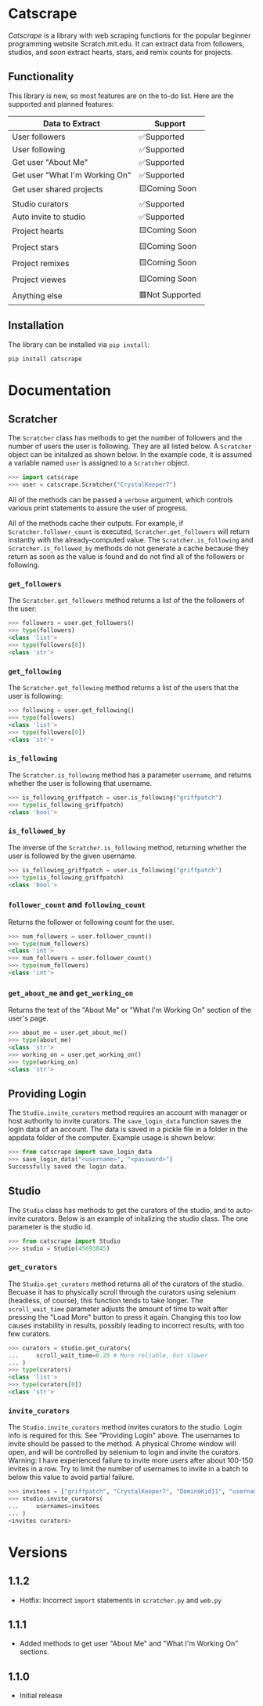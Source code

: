 # Catscrape

*Catscrape* is a library with web scraping functions for the popular beginner programming website Scratch.mit.edu. It can extract data from followers, studios, and *soon* extract hearts, stars, and remix counts for projects.

## Functionality

This library is new, so most features are on the to-do list. Here are the supported and planned features:

|Data to Extract|Support|
|--|--|
|User followers|✅Supported|
|User following|✅Supported|
|Get user "About Me"|✅Supported|
|Get user "What I'm Working On"|✅Supported|
|Get user shared projects|🟨Coming Soon|
|Studio curators|✅Supported|
|Auto invite to studio|✅Supported|
|Project hearts|🟨Coming Soon|
|Project stars|🟨Coming Soon|
|Project remixes|🟨Coming Soon|
|Project viewes|🟨Coming Soon|
|Anything else|🟥Not Supported|

## Installation

The library can be installed via `pip install`:
```bash
pip install catscrape
```

# Documentation

## Scratcher

The `Scratcher` class has methods to get the number of followers and the number of users the user is following. They are all listed below.
A `Scratcher` object can be initalized as shown below. In the example code, it is assumed a variable named `user` is assigned to a `Scratcher` object.
```python
>>> import catscrape
>>> user = catscrape.Scratcher("CrystalKeeper7")
```
All of the methods can be passed a `verbose` argument, which controls various print statements to assure the user of progress.

All of the methods cache their outputs. For example, if `Scratcher.follower_count` is executed, `Scratcher.get_followers` will return instantly with the already-computed value. The `Scratcher.is_following` and `Scratcher.is_followed_by` methods do not generate a cache because they return as soon as the value is found and do not find all of the followers or following.

### `get_followers`

The `Scratcher.get_followers` method returns a list of the the followers of the user:
```python
>>> followers = user.get_followers()
>>> type(followers)
<class 'list'>
>>> type(followers[0])
<class 'str'>
```

### `get_following`

The `Scratcher.get_following` method returns a list of the users that the user is following:
```python
>>> following = user.get_following()
>>> type(followers)
<class 'list'>
>>> type(followers[0])
<class 'str'>
```

### `is_following`

The `Scratcher.is_following` method has a parameter `username`, and returns whether the user is following that username.
```python
>>> is_following_griffpatch = user.is_following("griffpatch")
>>> type(is_following_griffpatch)
<class 'bool'>
```

### `is_followed_by`

The inverse of the `Scratcher.is_following` method, returning whether the user is followed by the given username.
```python
>>> is_following_griffpatch = user.is_following("griffpatch")
>>> type(is_following_griffpatch)
<class 'bool'>
```

### `follower_count` and `following_count`

Returns the follower or following count for the user.
```python
>>> num_followers = user.follower_count()
>>> type(num_followers)
<class 'int'>
>>> num_followers = user.follower_count()
>>> type(num_followers)
<class 'int'>
```

### `get_about_me` and `get_working_on`

Returns the text of the "About Me" or "What I'm Working On" section of the user's page.
```python
>>> about_me = user.get_about_me()
>>> type(about_me)
<class 'str'>
>>> working_on = user.get_working_on()
>>> type(working_on)
<class 'str'>
```

## Providing Login

The `Studio.invite_curators` method requires an account with manager or host authority to invite curators. The `save_login_data` function saves the login data of an account. The data is saved in a pickle file in a folder in the appdata folder of the computer. Example usage is shown below:
```python
>>> from catscrape import save_login_data
>>> save_login_data("<username>", "<password>")
Successfully saved the login data.
```
## Studio

The `Studio` class has methods to get the curators of the studio, and to auto-invite curators. Below is an example of initalizing the studio class. The one parameter is the studio id.
```python
>>> from catscrape import Studio
>>> studio = Studio(45693845)
```

### `get_curators`

The `Studio.get_curators` method returns all of the curators of the studio. Becuase it has to physically scroll through the curators using selenium (headless, of course), this function tends to take longer. The `scroll_wait_time` parameter adjusts the amount of time to wait after pressing the "Load More" button to press it again. Changing this too low causes instability in results, possibly leading to incorrect results, with too few curators.
```python
>>> curators = studio.get_curators(
...     scroll_wait_time=0.25 # More reliable, but slower
... )
>>> type(curators)
<class 'list'>
>>> type(curators[0])
<class 'str'>
```

### `invite_curators`

The `Studio.invite_curators` method invites curators to the studio. Login info is required for this. See "Providing Login" above.
The usernames to invite should be passed to the method. A physical Chrome window will open, and will be controlled by selenium to login and invite the curators.
Warning: I have experienced failure to invite more users after about 100-150 invites in a row. Try to limit the number of usernames to invite in a batch to below this value to avoid partial failure.
```python
>>> invitees = ["griffpatch", "CrystalKeeper7", "DominoKid11", "username4"]
>>> studio.invite_curators(
...     usernames=invitees
... )
<invites curators>
```

# Versions

## 1.1.2
- Hotfix: Incorrect `import` statements in `scratcher.py` and `web.py`
## 1.1.1
- Added methods to get user "About Me" and "What I'm Working On" sections.
## 1.1.0
- Initial release